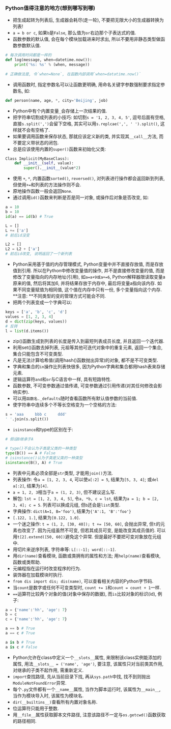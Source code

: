 ### Python值得注意的地方(想到哪写到哪)

- 把生成起转为列表后, 生成器会耗尽(走一轮), 不要把无限大小的生成器转换为列表!
- `a = b or c`, 如果`b`是`False`, 那么值为`or`右边那个子表达式的值.
- 函数参数的默认值, 会在每个模块加载进来时求出, 所以不要用非静态类型做函数参数默认值.

```python
# 每次调用时间都是一样的
def log(message, when=datetime.now()):
	print('%s: %s' % (when, message))
    
# 正确做法是, 令`when=None`, 在函数内部调用`when=datatime.now()`
```

- 调用函数时, 指定参数名可以让函数更明确, 用命名关键字参数强制要求指定参数名, 如:

```python
def person(name, age, *, city='Beijing', job)
```

- Python中有个内置变量`_`会存储上一次结果的值.
- 把字符串切割成列表的小技巧: 如切割`s = '1, 2, 3, 4, 5'`, 逗号后面有空格, 直接`s.split(',')`会留下空格, 其实可以用`s.replcae(',', ' ').split()`, 这样就不会有空格了.
- 如果要调用函数来保存状态, 那就应该定义新的类, 并实现其`__call__`方法, 而不要定义带状态的闭包.
- 总是应该使用内置的`super()`函数来初始化父类:

```python
Class Implicit(MyBaseClass):
    def __init__(self, value):
        super().__init__(value*2)
```

- 使用 `+`, `*`, 内置函数`sorted()`, `reversed()`, 对列表进行操作都会返回新到列表, 但使用`+=`和列表的方法操作则不会.
- 原地操作函数一般会返回`None`.
- 通过调用`id()`函数来判断是否是同一对象, 或操作后对象是否改变, 如:

```python
a = 10
b = 10
id(a) == id(b) # True

L = []
L += ['a']
# 前后id没变

L2 = []
L2 = L2 + ['a']
# 前后id改变, 说明返回了一个新列表
```

- Python采用基于值的内存管理模式, Python变量中并不直接存放值, 而是存放值到引用. 所以在Python中修改变量值的操作, 并不是直接修改变量的值, 而是修改了变量指向的内存地址(引用), 如`a=a+9或a+=6`, Python解释器限读取变量a原来的值, 然后将其加6, 并将结果存放于内存中, 最后将变量a指向该内存. 如果不同变量赋值为相同值, 这个值在内存中只有一份, 多个变量指向这个内存. **注意: **不同类型的变的管理方式可能会不同.
- 把两个列表变成一个字典可以:

```python
keys = ['a', 'b', 'c', 'd']
values = [1, 2, 3, 4]
d = dict(zip(keys, values))
# 反转
l = list(d.items())
```

- zip()函数生成到列表的长度是传入到最短列表成员长度, 并且返回一个迭代器.
- 利用set()函数去掉列表, 元祖等其他可迭代对象中的重复元素, 返回一个集合, 集合只能包含不可变类型.
- 凡是无法计算哈希值(调用hash()函数抛出异常)的对象, 都不是不可变类型.
- 字典和集合的`in`操作比列表快很多, 因为Python字典和集合都用hash表来存储元素.
- 逻辑运算符`and`和`or`与C语言中一样, 具有短路特性.
- 函数参数, 不可变参数通过值传递, 可变参数通过引用传递(对其任何修改会影响实参). 
- 可以用`函数名._defaults`随时查看函数所有默认值参数的当前值.
- 使字符串中连续多个不等长空格变为一个空格的方法:

```python
s = 'aaa     bbb c     ddd'
' '.join(s.split())
```

- `isinstance`和type的区别在于:

```python
# 假设B继承于A

# type()不会认为子类是父类的一种类型
type(B()) == A # False
# isinstance()认为子类是父类的一种类型
isinstance(B(), A) # True
```

- 列表中元素必须全部是`str`类型, 才能用`join()`方法.
- 列表操作: 令`a = [1, 2, 3, 4`, 可以使`a[:2] = 5`, 结果为`[5, 3, 4]`; 或`del a[:2]`, 结果为`[4]`.
- `a = 1, 2, 3`相当于`a = (1, 2, 3)`, 但不建议这么写.
- 解包: `lst = [1, 2, 3, 4, 5]`, 令`a, *b, c = lst`, 结果为`a = 1; b = [2, 3, 4]; c = 5`. 列表可以换成元组, 但`b`还会是`list`类型.
- 字典操作: `dict(A=1, B='foo')`, 结果为`{'A':1, 'B':'foo'}`
- `[.122, 1.]`, 结果为`[0.122, 1.0]`.
- 一个迷之操作: `t = (1, 2, [30, 40]); t += [50, 60]`, 会抛出异常, 但`t`的元素也改变了. 因为元组虽然不可变, 但若其成员可变, 是能改变其成员值的. 可以用`t[2].extend([50, 60])`避免这个异常. 但是最好不要把可变对象放在元组中.
- 用切片来逆序列表, 字符串等: `L[::-1]; word[::-1]`.
- 用`dir(name)`查看模块, 函数或类拥有的属性和方法; 用`help(name)`查看模块, 函数或类帮助.
- 元编程指在运行时改变程序的行为.
- 装饰器在加载模块时执行.
- `from dis import dis; dis(name)`, 可以查看相关内容的Python字节码.
- 当`count`是数字或任何不可变类型时, `count += 1`和`count = count + 1`一样.
- `==`运算符比较两个对象的值(对象中保存的数据), 而`is`比较对象的标识(id), 例子:


```python
a = {'name':'hh', 'age': 7}
b = c
c = {'name':'hh', 'age': 7}

a == b # True
a == c # True

a is b # True
a is c # False
```

-  Python允许在class中定义一个`__slots__`属性, 来限制该class实例能添加的属性, 用法`__slots__ = ('name', 'age')`, 要注意, 该属性只对当前类其作用, 对继承的子类不起作用, 需重新定义.
-  `import`查找路径, 先从当前目录下找, 再从`sys.path`中找, 找不到则抛出`ModuleNotFoundError`异常.
-  每个`.py`文件都有一个`__name__`属性, 当作为脚本运行时, 该属性为`__main__`, 当作为模块导入时, 该属性为模块名.
-  `dir(__builtins__)`查看所有内置对象名称.
-  位运算符只能用于整数.
-  用`__file__`属性获取脚本文件路径, 注意该路径不一定与`os.getcwd()`函数获取的路径相同.


